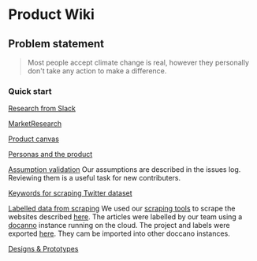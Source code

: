 # Product Wiki

## Problem statement 

> Most people accept climate change is real, however they personally don't take any action to make a difference.
 

### Quick start

[Research from Slack](Research_from_Slack.md)

[MarketResearch](MarketResearch.md)

[Product canvas](ProductCanvas.md)

[Personas and the product ](Personas.md)

[Assumption validation](https://github.com/ClimateMisinformation/Documentation/issues)
Our assumptions are described in the issues log. Reviewing them is a useful task for new contributers. 

[Keywords for scraping Twitter dataset](ClimateChangeTweets.md)

[Labelled data from scraping](LabelledDataFromArticleScrape.md)
We used our [scraping tools](https://github.com/ClimateMisinformation/Scrapers)  to scrape the websites described [here](https://docs.google.com/spreadsheets/d/1S_pv0cFsYCdrJFp8M-Tc_Vbk221PvhtnCe-QaBr8rQw/edit?usp=sharing).
The articles were labelled by our team using a [docanno](https://doccano.herokuapp.com/) instance running on the cloud.  The project and labels were exported [here](labelled_data/doccano). They  cam be imported into other doccano instances. 


[Designs & Prototypes](https://www.notion.so/Designs-Prototypes-7d54209087ec417295e12d526f10ab46)


